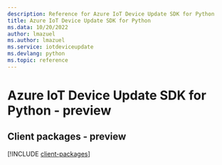 ```yaml
---
description: Reference for Azure IoT Device Update SDK for Python
title: Azure IoT Device Update SDK for Python
ms.data: 10/20/2022
author: lmazuel
ms.author: lmazuel
ms.service: iotdeviceupdate
ms.devlang: python
ms.topic: reference
---
```

# Azure IoT Device Update SDK for Python - preview

## Client packages - preview
[!INCLUDE [client-packages](iot-device-update-client-index.md)]